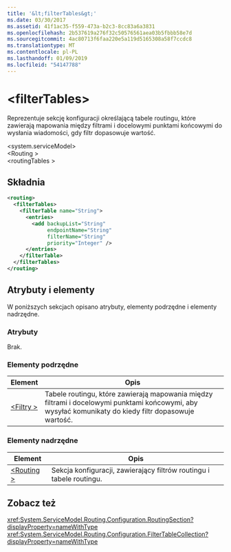 ```yaml
---
title: '&lt;filterTables&gt;'
ms.date: 03/30/2017
ms.assetid: 41f1ac35-f559-473a-b2c3-8cc83a6a3831
ms.openlocfilehash: 2b537619a276f32c50576561aea03b5fbbb58e7d
ms.sourcegitcommit: 4ac80713f6faa220e5a119d5165308a58f7ccdc8
ms.translationtype: MT
ms.contentlocale: pl-PL
ms.lasthandoff: 01/09/2019
ms.locfileid: "54147788"
---
```

# <a name="ltfiltertablesgt"></a>&lt;filterTables&gt;
Reprezentuje sekcję konfiguracji określającą tabele routingu, które zawierają mapowania między filtrami i docelowymi punktami końcowymi do wysłania wiadomości, gdy filtr dopasowuje wartość.  
  
 \<system.serviceModel>  
\<Routing >  
\<routingTables >  
  
## <a name="syntax"></a>Składnia  
  
```xml  
<routing>
  <filterTables>
    <filterTable name="String">
      <entries>
        <add backupList="String"
             endpointName="String"
             filterName="String"
             priority="Integer" />
      </entries>
    </filterTable>
  </filterTables>
</routing>
```  
  
## <a name="attributes-and-elements"></a>Atrybuty i elementy  
 W poniższych sekcjach opisano atrybuty, elementy podrzędne i elementy nadrzędne.  
  
### <a name="attributes"></a>Atrybuty  
 Brak.  
  
### <a name="child-elements"></a>Elementy podrzędne  
  
|Element|Opis|  
|-------------|-----------------|  
|[\<Filtry >](../../../../../docs/framework/configure-apps/file-schema/wcf/filters-of-routing.md)|Tabele routingu, które zawierają mapowania między filtrami i docelowymi punktami końcowymi, aby wysyłać komunikaty do kiedy filtr dopasowuje wartość.|  
  
### <a name="parent-elements"></a>Elementy nadrzędne  
  
|Element|Opis|  
|-------------|-----------------|  
|[\<Routing >](../../../../../docs/framework/configure-apps/file-schema/wcf/routing.md)|Sekcja konfiguracji, zawierający filtrów routingu i tabele routingu.|  
  
## <a name="see-also"></a>Zobacz też  
 <xref:System.ServiceModel.Routing.Configuration.RoutingSection?displayProperty=nameWithType>       
 <xref:System.ServiceModel.Routing.Configuration.FilterTableCollection?displayProperty=nameWithType>    
